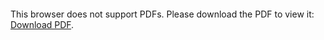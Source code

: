 <object data="christ-in-song/CIS1908pdfs/271.pdf" type="application/pdf" width="100%" height="1024px">
    <embed src="christ-in-song/CIS1908pdfs/271.pdf">
        <p>This browser does not support PDFs. Please download the PDF to view it: <a href="christ-in-song/CIS1908pdfs/271.pdf">Download PDF</a>.</p>
    </embed>
</object>
